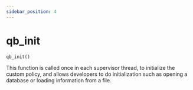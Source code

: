 ```yaml
---
sidebar_position: 4
---
```


# qb_init

```
qb_init()
```

This function is called once in each supervisor thread, to initialize the custom policy, and allows developers to do initialization such as opening a database or loading information from a file.
